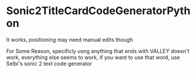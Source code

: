 # Sonic2TitleCardCodeGeneratorPython
 It works, positioning may need manual edits though
 
 For Some Reason, specificly usng anything that ends with VALLEY doesn't work, everything else seems to work, if you want to use that word, use Selbi's sonic 2 text code generator
